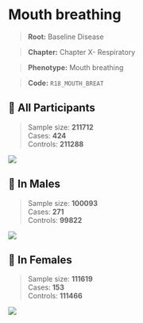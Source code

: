 # Mouth breathing

> **Root:** Baseline Disease  

> **Chapter:** Chapter X- Respiratory  

> **Phenotype:** Mouth breathing  

> **Code:** `R18_MOUTH_BREAT`

## 🧪 All Participants  
> Sample size: **211712**  
> Cases: **424**  
> Controls: **211288**
<img src="/Disease/Figures/ALL/Incidence/R18_MOUTH_BREAT.png"/>
<CsvTable src="/Disease/Data/ALL/Incidence/COX_R18_MOUTH_BREAT.csv" label="🔍 View full results" />

## 👨 In Males  
> Sample size: **100093**  
> Cases: **271**  
> Controls: **99822**
<img src="/Disease/Figures/Male/Incidence/R18_MOUTH_BREAT.png"/>
<CsvTable src="/Disease/Data/Male/Incidence/COX_R18_MOUTH_BREAT.csv" label="🔍 View full results" />

## 👩 In Females  
> Sample size: **111619**  
> Cases: **153**  
> Controls: **111466**
<img src="/Disease/Figures/Female/Incidence/R18_MOUTH_BREAT.png"/>
<CsvTable src="/Disease/Data/Female/Incidence/COX_R18_MOUTH_BREAT.csv" label="🔍 View full results" />
